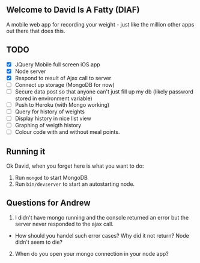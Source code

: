 Welcome to David Is A Fatty (DIAF)
-------

A mobile web app for recording your weight - just like the million other apps out there that does this.


TODO
-----
- [X] JQuery Mobile full screen iOS app
- [X] Node server
- [X] Respond to result of Ajax call to server
- [ ] Connect up storage (MongoDB for now)
- [ ] Secure data post so that anyone can't just fill up my db (likely password stored in environment variable)
- [ ] Push to Heroku (with Mongo working)
- [ ] Query for history of weights
- [ ] Display history in nice list view
- [ ] Graphing of weigth history
- [ ] Colour code with and without meal points.

Running it
------------
Ok David, when you forget here is what you want to do:
1) Run ``mongod`` to start MongoDB
2) Run ``bin/devserver`` to start an autostarting node.

Questions for Andrew
------------------------
1) I didn't have mongo running and the console returned an error but the server never responded to the ajax call.
  - How should you handel such error cases? Why did it not return? Node didn't seem to die?
2) When do you open your mongo connection in your node app?
